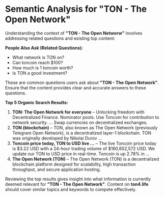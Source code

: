 # Semantic Analysis for "TON - The Open Network"

Understanding the context of **"TON - The Open Networw"** involves addressing related questions and existing top content:

**People Also Ask (Related Questions):**

-   What network is TON on?
-   Can toncoin reach $100?
-   How much is 1 toncoin worth?
-   Is TON a good investment?

These are common questions users ask about **"TON - The Open Network"**. Ensure that the content provides clear and accurate answers to these questions.

**Top 5 Organic Search Results:**

1. **TON: The Open Network for everyone** – Unlocking freedom with Decentralized Finance. Nominator pools. Use Toncoin for contribution to network security. ... Swap currencies on decentralized exchanges.
2. **TON (blockchain)** – TON, also known as The Open Network (previously Telegram Open Network), is a decentralized layer-1 blockchain. TON was originally developed by Nikolai Durov ...
3. **Toncoin price today, TON to USD live ...** – The live Toncoin price today is $3.22 USD with a 24-hour trading volume of $160,652,572 USD. We update our TON to USD price in real-time. Toncoin is up 2.78% in ...
4. **The Open Network (TON)** – The Open Network (TON) is a decentralized blockchain platform designed for scalability, high transaction throughput, and secure application hosting.

Reviewing the top results gives insight into what information is currently deemed relevant for **"TON - The Open Network"**. Content on **ton4.life** should cover similar topics and keywords to compete effectively.
